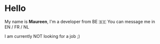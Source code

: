 # Hello

My name is **Maureen**, I'm a developer from BE :belgium:
You can message me in EN / FR / NL

I am currently NOT looking for a job ;)
